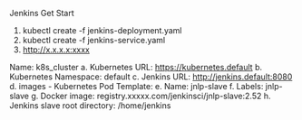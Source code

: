 Jenkins Get Start
1. kubectl create -f jenkins-deployment.yaml
2. kubectl create -f jenkins-service.yaml
3. http://x.x.x.x:xxxx

Name: k8s_cluster
a. Kubernetes URL: https://kubernetes.default
b. Kubernetes Namespace: default
c. Jenkins URL: http://jenkins.default:8080
d. images - Kubernetes Pod Template:
e. Name: jnlp-slave
f. Labels: jnlp-slave
g. Docker image: registry.xxxxx.com/jenkinsci/jnlp-slave:2.52
h. Jenkins slave root directory: /home/jenkins
